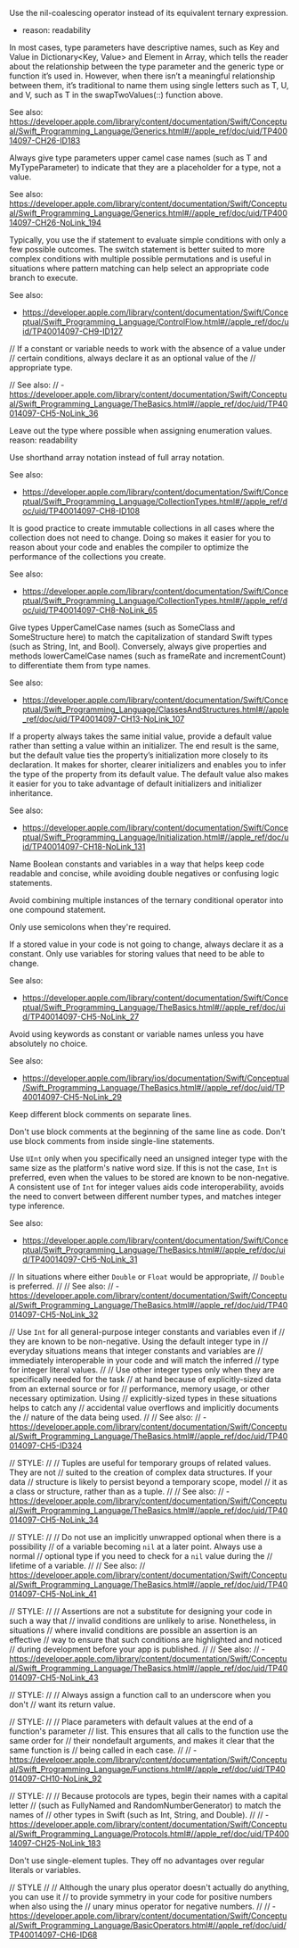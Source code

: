 Use the nil-coalescing operator instead of its equivalent ternary expression.
- reason: readability







In most cases, type parameters have descriptive names, such as Key and Value in
Dictionary<Key, Value> and Element in Array<Element>, which tells the reader
about the relationship between the type parameter and the generic type or
function it’s used in. However, when there isn’t a meaningful relationship
between them, it’s traditional to name them using single letters such as
T, U, and V, such as T in the swapTwoValues(_:_:) function above.

See also:
https://developer.apple.com/library/content/documentation/Swift/Conceptual/Swift_Programming_Language/Generics.html#//apple_ref/doc/uid/TP40014097-CH26-ID183

Always give type parameters upper camel case names (such as T and MyTypeParameter) to indicate that they are a placeholder for a type, not a value.

See also:
https://developer.apple.com/library/content/documentation/Swift/Conceptual/Swift_Programming_Language/Generics.html#//apple_ref/doc/uid/TP40014097-CH26-NoLink_194









Typically, you use the if statement to evaluate simple
conditions with only a few possible outcomes.
The switch statement is better
suited to more complex conditions with multiple possible permutations and is
useful in situations where pattern matching can help select an appropriate
code branch to execute.

See also:
- https://developer.apple.com/library/content/documentation/Swift/Conceptual/Swift_Programming_Language/ControlFlow.html#//apple_ref/doc/uid/TP40014097-CH9-ID127








// If a constant or variable needs to work with the absence of a value under
// certain conditions, always declare it as an optional value of the
// appropriate type.

// See also:
// - https://developer.apple.com/library/content/documentation/Swift/Conceptual/Swift_Programming_Language/TheBasics.html#//apple_ref/doc/uid/TP40014097-CH5-NoLink_36













Leave out the type where possible when assigning enumeration values.
reason: readability









Use shorthand array notation instead of full array notation.

See also:
- https://developer.apple.com/library/content/documentation/Swift/Conceptual/Swift_Programming_Language/CollectionTypes.html#//apple_ref/doc/uid/TP40014097-CH8-ID108









It is good practice to create immutable collections in all cases where the
collection does not need to change.  Doing so makes it easier for you to
reason about your code and enables the compiler to optimize the
performance of the collections you create.

See also:
- https://developer.apple.com/library/content/documentation/Swift/Conceptual/Swift_Programming_Language/CollectionTypes.html#//apple_ref/doc/uid/TP40014097-CH8-NoLink_65










Give types UpperCamelCase names (such as SomeClass and
SomeStructure here) to match the capitalization of standard Swift types
(such as String, Int, and Bool). Conversely, always give properties and
methods lowerCamelCase names (such as frameRate and incrementCount) to differentiate them from type names.

See also:
- https://developer.apple.com/library/content/documentation/Swift/Conceptual/Swift_Programming_Language/ClassesAndStructures.html#//apple_ref/doc/uid/TP40014097-CH13-NoLink_107










If a property always takes the same initial value, provide a default value
rather than setting a value within an initializer. The end result is the same,
but the default value ties the property’s initialization more closely to its
declaration. It makes for shorter, clearer initializers and enables you to
infer the type of the property from its default value. The default value also
makes it easier for you to take advantage of default initializers and
initializer inheritance.

See also:
- https://developer.apple.com/library/content/documentation/Swift/Conceptual/Swift_Programming_Language/Initialization.html#//apple_ref/doc/uid/TP40014097-CH18-NoLink_131








Name Boolean constants and variables in a way that helps keep code readable
and concise, while avoiding double negatives or confusing logic statements.



Avoid combining multiple instances of the ternary conditional operator into one compound statement.


Only use semicolons when they're required.


If a stored value in your code is not going to change, always declare
it as a constant.  Only use variables for storing values that need to
be able to change.

See also:
- https://developer.apple.com/library/content/documentation/Swift/Conceptual/Swift_Programming_Language/TheBasics.html#//apple_ref/doc/uid/TP40014097-CH5-NoLink_27


Avoid using keywords as constant or variable names unless you have
absolutely no choice.

See also:
- https://developer.apple.com/library/ios/documentation/Swift/Conceptual/Swift_Programming_Language/TheBasics.html#//apple_ref/doc/uid/TP40014097-CH5-NoLink_29


Keep different block comments on separate lines.


Don't use block comments at the beginning of the same line as code.
Don't use block comments from inside single-line statements.


Use `UInt` only when you specifically need an unsigned integer type with the
same size as the platform's native word size.  If this is not the case,
`Int` is preferred, even when the values to be stored are known to be
non-negative.  A consistent use of `Int` for integer values aids code
interoperability, avoids the need to convert between different number
types, and matches integer type inference.

See also:
- https://developer.apple.com/library/content/documentation/Swift/Conceptual/Swift_Programming_Language/TheBasics.html#//apple_ref/doc/uid/TP40014097-CH5-NoLink_31


// In situations where either `Double` or `Float` would be appropriate,
// `Double` is preferred.
//
// See also:
// - https://developer.apple.com/library/content/documentation/Swift/Conceptual/Swift_Programming_Language/TheBasics.html#//apple_ref/doc/uid/TP40014097-CH5-NoLink_32


// Use `Int` for all general-purpose integer constants and variables even if
// they are known to be non-negative.  Using the default integer type in
// everyday situations means that integer constants and variables are
// immediately interoperable in your code and will match the inferred
// type for integer literal values.
//
// Use other integer types only when they are specifically needed for the task
// at hand because of explicitly-sized data from an external source or for
// performance, memory usage, or other necessary optimization.  Using
// explicitly-sized types in these situations helps to catch any
// accidental value overflows and implicitly documents the
// nature of the data being used.
//
// See also:
// - https://developer.apple.com/library/content/documentation/Swift/Conceptual/Swift_Programming_Language/TheBasics.html#//apple_ref/doc/uid/TP40014097-CH5-ID324


// STYLE:
//
// Tuples are useful for temporary groups of related values.  They are not
// suited to the creation of complex data structures.  If your data
// structure is likely to persist beyond a temporary scope, model
// it as a class or structure, rather than as a tuple.
//
// See also:
// - https://developer.apple.com/library/content/documentation/Swift/Conceptual/Swift_Programming_Language/TheBasics.html#//apple_ref/doc/uid/TP40014097-CH5-NoLink_34


// STYLE:
//
// Do not use an implicitly unwrapped optional when there is a possibility
// of a variable becoming `nil` at a later point.  Always use a normal
// optional type if you need to check for a `nil` value during the
// lifetime of a variable.
//
// See also:
// https://developer.apple.com/library/content/documentation/Swift/Conceptual/Swift_Programming_Language/TheBasics.html#//apple_ref/doc/uid/TP40014097-CH5-NoLink_41


// STYLE:
//
// Assertions are not a substitute for designing your code in such a way that
// invalid conditions are unlikely to arise.  Nonetheless, in situations
// where invalid conditions are possible an assertion is an effective
// way to ensure that such conditions are highlighted and noticed
// during development before your app is published.
//
// See also:
// - https://developer.apple.com/library/content/documentation/Swift/Conceptual/Swift_Programming_Language/TheBasics.html#//apple_ref/doc/uid/TP40014097-CH5-NoLink_43


// STYLE:
//
// Always assign a function call to an underscore when you don't
// want its return value.


// STYLE:
//
// Place parameters with default values at the end of a function's parameter
// list.  This ensures that all calls to the function use the same order for
// their nondefault arguments, and makes it clear that the same function is
// being called in each case.
//
// - https://developer.apple.com/library/content/documentation/Swift/Conceptual/Swift_Programming_Language/Functions.html#//apple_ref/doc/uid/TP40014097-CH10-NoLink_92


// STYLE:
//
// Because protocols are types, begin their names with a capital letter
// (such as FullyNamed and RandomNumberGenerator) to match the names of
// other types in Swift (such as Int, String, and Double).
//
// - https://developer.apple.com/library/content/documentation/Swift/Conceptual/Swift_Programming_Language/Protocols.html#//apple_ref/doc/uid/TP40014097-CH25-NoLink_183






Don't use single-element tuples.  They off no advantages over regular literals or variables.










// STYLE
//
// Although the unary plus operator doesn't actually do anything, you can use it
// to provide symmetry in your code for positive numbers when also using the
// unary minus operator for negative numbers.
//
// - https://developer.apple.com/library/content/documentation/Swift/Conceptual/Swift_Programming_Language/BasicOperators.html#//apple_ref/doc/uid/TP40014097-CH6-ID68
